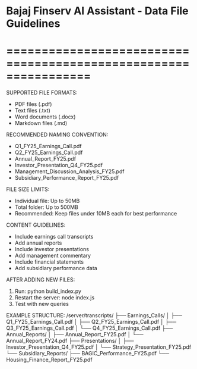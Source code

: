 # Bajaj Finserv AI Assistant - Data File Guidelines
# ================================================================

SUPPORTED FILE FORMATS:
- PDF files (.pdf)
- Text files (.txt)
- Word documents (.docx)
- Markdown files (.md)

RECOMMENDED NAMING CONVENTION:
- Q1_FY25_Earnings_Call.pdf
- Q2_FY25_Earnings_Call.pdf
- Annual_Report_FY25.pdf
- Investor_Presentation_Q4_FY25.pdf
- Management_Discussion_Analysis_FY25.pdf
- Subsidiary_Performance_Report_FY25.pdf

FILE SIZE LIMITS:
- Individual file: Up to 50MB
- Total folder: Up to 500MB
- Recommended: Keep files under 10MB each for best performance

CONTENT GUIDELINES:
- Include earnings call transcripts
- Add annual reports
- Include investor presentations
- Add management commentary
- Include financial statements
- Add subsidiary performance data

AFTER ADDING NEW FILES:
1. Run: python build_index.py
2. Restart the server: node index.js
3. Test with new queries

EXAMPLE STRUCTURE:
/server/transcripts/
├── Earnings_Calls/
│   ├── Q1_FY25_Earnings_Call.pdf
│   ├── Q2_FY25_Earnings_Call.pdf
│   ├── Q3_FY25_Earnings_Call.pdf
│   └── Q4_FY25_Earnings_Call.pdf
├── Annual_Reports/
│   ├── Annual_Report_FY25.pdf
│   └── Annual_Report_FY24.pdf
├── Presentations/
│   ├── Investor_Presentation_Q4_FY25.pdf
│   └── Strategy_Presentation_FY25.pdf
└── Subsidiary_Reports/
    ├── BAGIC_Performance_FY25.pdf
    └── Housing_Finance_Report_FY25.pdf

